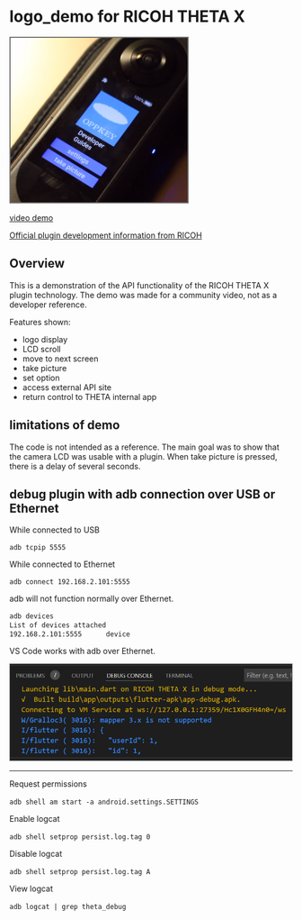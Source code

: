 # logo_demo for RICOH THETA X

![screenshot](readme_assets/screenshot.png)

[video demo](https://youtu.be/F5LBPCAcKA8?feature=shared)

[Official plugin development information from RICOH](https://github.com/ricohapi/theta-api-specs/tree/main/ricoh-theta-plugin)

## Overview

This is a demonstration of the API functionality of the RICOH THETA X plugin technology. The demo was made for a community video, not as a developer reference.  

Features shown:

* logo display
* LCD scroll
* move to next screen
* take picture
* set option
* access external API site
* return control to THETA internal app

## limitations of demo

The code is not intended as a reference.  The main goal was to show that the camera LCD was usable with a plugin. When take picture is pressed, there is a delay of several seconds.



## debug plugin with adb connection over USB or Ethernet

While connected to USB

```text
adb tcpip 5555
```

While connected to Ethernet

```text
adb connect 192.168.2.101:5555
```

adb will not function normally over Ethernet.

```text
adb devices
List of devices attached
192.168.2.101:5555      device
```

VS Code works with adb over Ethernet.

![adb working](readme_assets/adb_debug.png)

---

Request permissions

`adb shell am start -a android.settings.SETTINGS`

Enable logcat

`adb shell setprop persist.log.tag 0`

Disable logcat

`adb shell setprop persist.log.tag A`

View logcat

`adb logcat | grep theta_debug`

